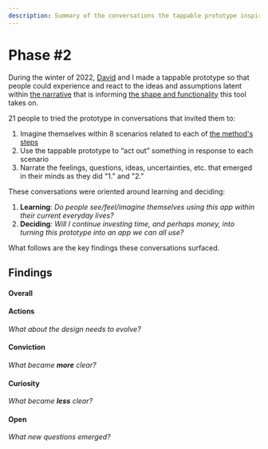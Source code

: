 ```yaml
---
description: Summary of the conversations the tappable prototype inspired.
---
```


# Phase #2

During the winter of 2022, [David](https://www.davidgoligorsky.com/index.html) and I made a tappable prototype so that people could experience and react to the ideas and assumptions latent within [the narrative](../app.md) that is informing [the shape and functionality](../app.md) this tool takes on.

21 people to tried the prototype in conversations that invited them to:

1. Imagine themselves within 8 scenarios related to each of [the method's steps](../method.md)
2. Use the tappable prototype to “act out” something in response to each scenario
3. Narrate the feelings, questions, ideas, uncertainties, etc. that emerged in their minds as they did "1." and "2."

These conversations were oriented around learning and deciding:

1. **Learning**: _Do people see/feel/imagine themselves using this app within their current everyday lives?_
2. **Deciding**: _Will I continue investing time, and perhaps money, into turning this prototype into an app we can all use?_

What follows are the key findings these conversations surfaced.

## Findings

#### Overall

#### Actions

_What about the design needs to evolve?_

#### Conviction

_What became **more** clear?_

#### Curiosity

_What became **less** clear?_

#### Open

_What new questions emerged?_



